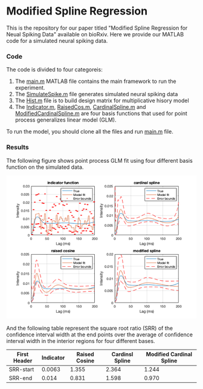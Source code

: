 # Modified Spline Regression

This is the repository for our paper titled "Modified Spline Regression for Neual Spiking Data" available on bioRxiv. 
Here we provide our MATLAB code for a simulated neural spiking data. 


### Code

The code is divided to four categoreis:

1. The [main.m](https://github.com/MehradSm/Modified-Spline-Regression/blob/master/main.m) MATLAB file contains the main framework to run the experiment. 
2. The [SimulateSpike.m](https://github.com/MehradSm/Modified-Spline-Regression/blob/master/SimulateSpike.m) file generates simulated neural spiking data
3. The [Hist.m](https://github.com/MehradSm/Modified-Spline-Regression/blob/master/Hist.m) file is to build design matrix for multiplicative hisory model
4. The [Indicator.m](https://github.com/MehradSm/Modified-Spline-Regression/blob/master/Indicator.m), [RaisedCos.m](https://github.com/MehradSm/Modified-Spline-Regression/blob/master/RaisedCos.m), [CardinalSpline.m](https://github.com/MehradSm/Modified-Spline-Regression/blob/master/CardinalSpline.m) and [ModifiedCardinalSpline.m](https://github.com/MehradSm/Modified-Spline-Regression/blob/master/ModifiedCardinalSpline.m) are four basis functions that used for point process generalizes linear model (GLM). 

To run the model, you should clone all the files and run [main.m](https://github.com/MehradSm/Modified-Spline-Regression/blob/master/main.m) file. 

### Results 

The following figure shows point process GLM fit using four different basis function on the simulated data. 

![](https://github.com/MehradSm/Modified-Spline-Regression/blob/master/Bases.png)

And the following table represent the square root ratio (SRR) of the confidence interval width at the end points over the average of confidence interval width in the interior regions for four different bases. 

First Header | Indicator | Raised Cosine | Cardinsl Spline | Modified Cardinal Spline
----------   | --------- | ------------- | --------------- | ------------------------- 
SRR-start | 0.0063 | 1.355 | 2.364 | 1.244 
SRR-end | 0.014 | 0.831 | 1.598 | 0.970 
          
